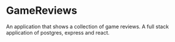 # GameReviews
An application that shows a collection of game reviews. A full stack application of postgres, express and react.
